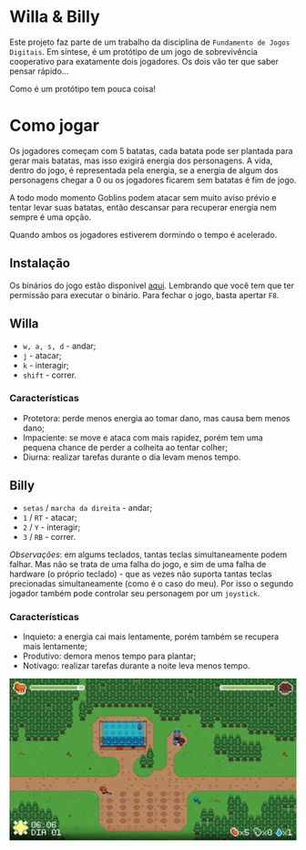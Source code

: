 # Willa & Billy
Este projeto faz parte de um trabalho da disciplina de `Fundamento de Jogos Digitais`.
Em síntese, é um protótipo de um jogo de sobrevivência cooperativo para exatamente dois jogadores. Os dois vão ter que saber pensar rápido...

Como é um protótipo tem pouca coisa!

# Como jogar
Os jogadores começam com 5 batatas, cada batata pode ser plantada para gerar mais batatas, mas isso exigirá energia dos personagens. A vida, dentro do jogo, é representada pela energia, se a energia de algum dos personagens chegar a 0 ou os jogadores ficarem sem batatas é fim de jogo.

A todo modo momento Goblins podem atacar sem muito aviso prévio e tentar levar suas batatas, então descansar para recuperar energia nem sempre é uma opção. 

Quando ambos os jogadores estiverem dormindo o tempo é acelerado.

## Instalação
Os binários do jogo estão disponível [aqui](https://github.com/L-Marcel/willa-and-billy/releases/tag/1.0.1). Lembrando que você tem que ter permissão para executar o binário. Para fechar o jogo, basta apertar `F8`.

## Willa
- `w, a, s, d` - andar;
- `j` - atacar;
- `k` - interagir;
- `shift` - correr.

### Características
- Protetora: perde menos energia ao tomar dano, mas causa bem menos dano;
- Impaciente: se move e ataca com mais rapidez, porém tem uma pequena chance de perder a colheita ao tentar colher;
- Diurna: realizar tarefas durante o dia levam menos tempo.

## Billy
- `setas` / `marcha da direita` - andar;
- `1` / `RT` - atacar;
- `2` / `Y` - interagir;
- `3` / `RB` - correr.

*Observações*: em algums teclados, tantas teclas simultaneamente podem falhar. Mas não se trata de uma falha do jogo, e sim de uma falha de hardware (o próprio teclado) ­- que as vezes não suporta tantas teclas precionadas simultaneamente (como é o caso do meu). Por isso o segundo jogador também pode controlar seu personagem por um `joystick`.

### Características
- Inquieto: a energia cai mais lentamente, porém também se recupera mais lentamente;
- Produtivo: demora menos tempo para plantar;
- Notívago: realizar tarefas durante a noite leva menos tempo.

![alt text](assets/image.png)